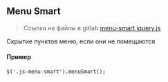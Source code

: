 ## Menu Smart
> Ссылка на файлы в gitlab [menu-smart.jquery.js](https://git.darvins.ru/darvin-cms/skeleton/blob/master/assets/ds-kit/plugins/menu-smart/menu-smart.jquery.js)

Скрытие пунктов меню, если они не помещаются
 
#### Пример

```
$('.js-menu-smart').menuSmart();
```